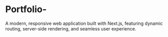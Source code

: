 # Portfolio-
A modern, responsive web application built with Next.js, featuring dynamic routing, server-side rendering, and seamless user experience.
